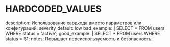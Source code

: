 # HARDCODED_VALUES

description: Использование хардкода вместо параметров или конфигураций.
severity_default: low
bad_example: |
SELECT \* FROM users WHERE status = 'active';
good_example: |
SELECT \* FROM users WHERE status = $1;
notes: Повышает переиспользуемость и безопасность.
